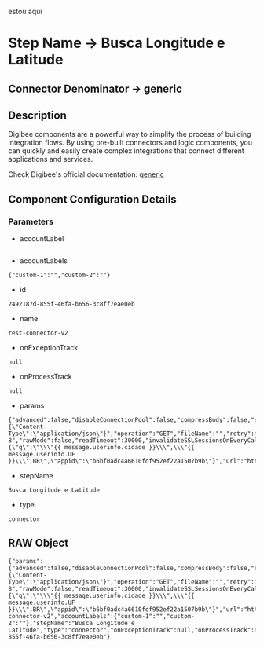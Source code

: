 estou aqui
# Step Name -> Busca Longitude e Latitude
## Connector Denominator -> generic

## Description

Digibee components are a powerful way to simplify the process of building integration flows. By using pre-built connectors and logic components, you can quickly and easily create complex integrations that connect different applications and services.

Check Digibee's official documentation: [generic](https://docs.digibee.com/documentation "Digibee documentation")

## Component Configuration Details
### Parameters

* accountLabel
```

```

* accountLabels
```
{"custom-1":"","custom-2":""}
```

* id
```
2492187d-855f-46fa-b656-3c8ff7eae0eb
```

* name
```
rest-connector-v2
```

* onExceptionTrack
```
null
```

* onProcessTrack
```
null
```

* params
```
{"advanced":false,"disableConnectionPool":false,"compressBody":false,"stopOnServerError":false,"maxRetry":0,"sendBinaryFile":false,"isInsecure":false,"headers":"{\"Content-Type\":\"application/json\"}","operation":"GET","fileName":"","retry":false,"responseCharset":"UTF-8","rawMode":false,"readTimeout":30000,"invalidateSSLSessionsOnEveryCall":false,"rawModeAsBase64":false,"queryParams":"{\"q\":\"\\\"{{ message.userinfo.cidade }}\\\",\\\"{{ message.userinfo.UF }}\\\",BR\",\"appid\":\"b6bf0adc4a6610fdf952ef22a1507b9b\"}","url":"http://api.openweathermap.org/geo/1.0/direct","connectTimeout":30000,"saveAsLocalFile":false,"stopOnClientError":false,"forceHttp1":false,"overrideResponseCharset":true}
```

* stepName
```
Busca Longitude e Latitude
```

* type
```
connector
```


## RAW Object

```
{"params":{"advanced":false,"disableConnectionPool":false,"compressBody":false,"stopOnServerError":false,"maxRetry":0,"sendBinaryFile":false,"isInsecure":false,"headers":"{\"Content-Type\":\"application/json\"}","operation":"GET","fileName":"","retry":false,"responseCharset":"UTF-8","rawMode":false,"readTimeout":30000,"invalidateSSLSessionsOnEveryCall":false,"rawModeAsBase64":false,"queryParams":"{\"q\":\"\\\"{{ message.userinfo.cidade }}\\\",\\\"{{ message.userinfo.UF }}\\\",BR\",\"appid\":\"b6bf0adc4a6610fdf952ef22a1507b9b\"}","url":"http://api.openweathermap.org/geo/1.0/direct","connectTimeout":30000,"saveAsLocalFile":false,"stopOnClientError":false,"forceHttp1":false,"overrideResponseCharset":true},"accountLabel":"","name":"rest-connector-v2","accountLabels":{"custom-1":"","custom-2":""},"stepName":"Busca Longitude e Latitude","type":"connector","onExceptionTrack":null,"onProcessTrack":null,"id":"2492187d-855f-46fa-b656-3c8ff7eae0eb"}
```